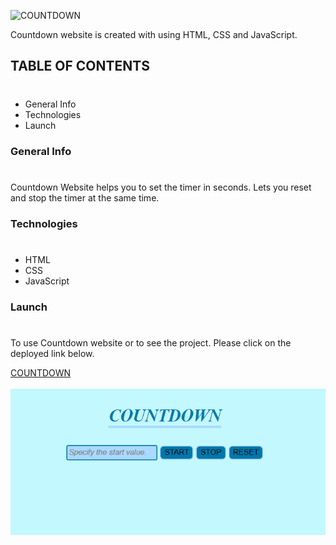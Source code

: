 ![COUNTDOWN](https://img.shields.io/badge/PROJECT-COUNTDOWN-%23D291BC)

Countdown website is created with using HTML, CSS and JavaScript.

## TABLE OF CONTENTS
#
* General Info
* Technologies
* Launch

### General Info
#
Countdown Website helps you to set the timer in seconds. Lets you reset and stop the timer at the same time.

### Technologies
#
* HTML
* CSS
* JavaScript

### Launch
#
To use Countdown website or to see the project. Please click on the deployed link below.

[COUNTDOWN](https://countdownwebsite.netlify.app/)
<br>
<br>
![COUNTDOWN Website Image](./countdown.png)

